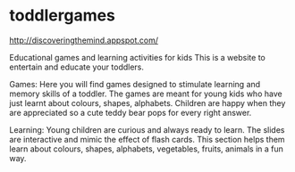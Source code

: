 # toddlergames
http://discoveringthemind.appspot.com/

Educational games and learning activities for kids
This is a website to entertain and educate your toddlers.

Games: Here you will find games designed to stimulate learning and memory skills of a toddler. The games are meant for young kids who have just learnt about colours, shapes, alphabets. Children are happy when they are appreciated so a cute teddy bear pops for every right answer.

Learning: Young children are curious and always ready to learn. The slides are interactive and mimic the effect of flash cards. This section helps them learn about colours, shapes, alphabets, vegetables, fruits, animals in a fun way.
